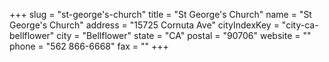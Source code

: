 +++
slug = "st-george's-church"
title = "St George's Church"
name = "St George's Church"
address = "15725 Cornuta Ave"
cityIndexKey = "city-ca-bellflower"
city = "Bellflower"
state = "CA"
postal = "90706"
website = ""
phone = "562 866-6668"
fax = ""
+++
